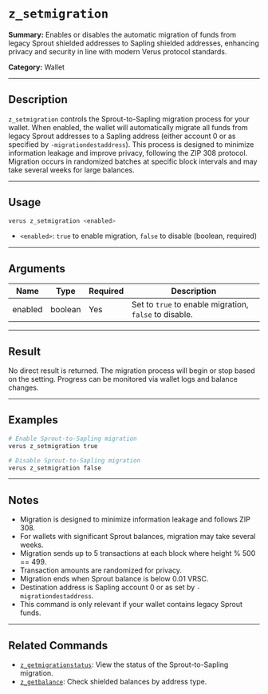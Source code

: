 # `z_setmigration`

**Summary:**
Enables or disables the automatic migration of funds from legacy Sprout shielded addresses to Sapling shielded addresses, enhancing privacy and security in line with modern Verus protocol standards.

**Category:**
Wallet

---

## Description
`z_setmigration` controls the Sprout-to-Sapling migration process for your wallet. When enabled, the wallet will automatically migrate all funds from legacy Sprout addresses to a Sapling address (either account 0 or as specified by `-migrationdestaddress`). This process is designed to minimize information leakage and improve privacy, following the ZIP 308 protocol. Migration occurs in randomized batches at specific block intervals and may take several weeks for large balances.

---

## Usage
```bash
verus z_setmigration <enabled>
```
- `<enabled>`: `true` to enable migration, `false` to disable (boolean, required)

---

## Arguments
| Name    | Type    | Required | Description                                              |
|---------|---------|----------|----------------------------------------------------------|
| enabled | boolean | Yes      | Set to `true` to enable migration, `false` to disable.   |

---

## Result
No direct result is returned. The migration process will begin or stop based on the setting. Progress can be monitored via wallet logs and balance changes.

---

## Examples
```bash
# Enable Sprout-to-Sapling migration
verus z_setmigration true

# Disable Sprout-to-Sapling migration
verus z_setmigration false
```

---

## Notes
- Migration is designed to minimize information leakage and follows ZIP 308.
- For wallets with significant Sprout balances, migration may take several weeks.
- Migration sends up to 5 transactions at each block where height % 500 == 499.
- Transaction amounts are randomized for privacy.
- Migration ends when Sprout balance is below 0.01 VRSC.
- Destination address is Sapling account 0 or as set by `-migrationdestaddress`.
- This command is only relevant if your wallet contains legacy Sprout funds.

---

## Related Commands
- [`z_getmigrationstatus`](./z_getmigrationstatus.md): View the status of the Sprout-to-Sapling migration.
- [`z_getbalance`](./z_getbalance.md): Check shielded balances by address type. 